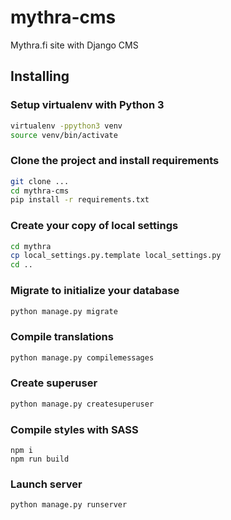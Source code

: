 # mythra-cms
Mythra.fi site with Django CMS

## Installing

### Setup virtualenv with Python 3
```bash
virtualenv -ppython3 venv
source venv/bin/activate
```

### Clone the project and install requirements
```bash
git clone ...
cd mythra-cms
pip install -r requirements.txt
```

### Create your copy of local settings
```bash
cd mythra
cp local_settings.py.template local_settings.py
cd ..
```

### Migrate to initialize your database
```bash
python manage.py migrate
```

### Compile translations
```bash
python manage.py compilemessages
```

### Create superuser
```bash
python manage.py createsuperuser
```

### Compile styles with SASS
```
npm i
npm run build
```

### Launch server
```bash
python manage.py runserver
```
